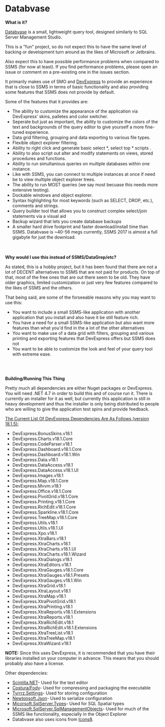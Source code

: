 # Databvase

<b>What is it?</b>

<u>Databvase</u> is a small, lightweight query tool, designed similarly to SQL Server Management Studio.  

This is a "fun" project, so do not expect this to have the same level of backing or development turn around as the likes of Microsoft or Jetbrains.

Also expect this to have possible performance problems when compared to SSMS (for now at least). If you find performance problems, please open an issue or comment on a pre-existing one in the issues section.

It primarily makes use of SMO and <a href="http://www.devexpress.com">DevExpress</a> to provide an experience that is close to SSMS in terms of basic functionality and
also providing some features that SSMS does not provide by default.

Some of the features that it provides are:
<ul>
<li>The ability to customize the appearance of the application via DevExpress' skins, palletes and color switcher.</li>
<li>Seperate but just as important, the ability to customize the colors of the text and backgrounds of the query editor to give yourself a more fine-tuned experience.</li>
<li>Data grid filtering, grouping and data exporting to various file types.</li>
<li>Flexible object explorer filtering.</li>
<li>Ability to right click and generate basic select *, select top * scripts .</li>
  <li>Ability to also script out alter and modify statements on views, stored procedures and functions.</li>
<li>Ability to run simultanious queries on multiple databases within one instance.</li>
<li>Like with SSMS, you can connect to multiple instances at once if need be to view multiple object explorer trees. </li>
<li>The ability to run MOST queries (we say most becuase this needs more extensive testing).</li>
<li>Dockable windows and object explorer. </li>
<li>Syntax highlighting for most keywords (such as SELECT, DROP, etc.), comments and strings.</li>
<li>Query builder tool that allows you to construct complex select/join statements via a visual aid </li>
<li>Backup wizard that lets you create database backups</li>
<li>A smaller hard drive footprint and faster download/install time than SSMS. Databvase is ~40-56 megs currently, SSMS 2017 is almost a full gigabyte for just the download.</li>
</ul>
<br>
<br>
<b>Why would I use this instead of SSMS/DataGrep/etc?</b>

As stated, this is a hobby project, but it has been found that there are not a lot of DECENT alternatives to SSMS that are not paid for products.  On top of that, most of the free ones that are out there seem to be old. They have older graphics, limited customization or just very few features compared to the likes of SSMS and the others.

That being said, are some of the forseeable reasons why you may want to use this:

<ul>
  <li>You want to include a small SSMS-like application with another application that you install and also have it be still feature rich. </li>
  <li>You have a need for a small SSMS-like application but also want more features than what you'd find in the a lot of the other alternatives</li>
  <li>You want to make use of a data grid with filters, grouping and various printing and exporting features that DevExpress offers but SSMS does not</il>
  <li>You want to be able to customize the look and feel of your query tool with extreme ease.</li>
</ul>
<br>
<br>



<b>Building/Running This Thing</b>

Pretty much all dependencies are either Nuget packages or DevExpress. You will need .NET 4.7 in order to build this and of course run it.  There is currently an installer for it as well, but currently this application is still in heavy development and thus the installer is only being distributed to people who are willing to give the application test spins and provide feedback.

<u>The Current List Of DevExpress Dependencies Are As Follows (version 18.1.5):</u>
<ul>
<li>DevExpress.BonusSkins.v18.1</li>
<li>DevExpress.Charts.v18.1.Core</li>
<li>DevExpress.CodeParser.v18.1</li>
<li>DevExpress.Dashboard.v18.1.Core</li>
<li>DevExpress.Dashboard.v18.1.Win</li>
<li>DevExpress.Data.v18.1</li>
<li>DevExpress.DataAccess.v18.1</li>
<li>DevExpress.DataAccess.v18.1.UI</li>
<li>DevExpress.Images.v18.1</li>
<li>DevExpress.Map.v18.1.Core</li>
<li>DevExpress.Mvvm.v18.1</li>
<li>DevExpress.Office.v18.1.Core</li>
<li>DevExpress.PivotGrid.v18.1.Core</li>
<li>DevExpress.Printing.v18.1.Core</li>
<li>DevExpress.RichEdit.v18.1.Core</li>
<li>DevExpress.Sparkline.v18.1.Core</li>
<li>DevExpress.TreeMap.v18.1.Core</li>
<li>DevExpress.Utils.v18.1</li>
<li>DevExpress.Utils.v18.1.UI</li>
<li>DevExpress.Xpo.v18.1</li>
<li>DevExpress.XtraBars.v18.1</li>
<li>DevExpress.XtraCharts.v18.1</li>
<li>DevExpress.XtraCharts.v18.1.UI</li>
<li>DevExpress.XtraCharts.v18.1.Wizard</li>
<li>DevExpress.XtraDialogs.v18.1</li>
<li>DevExpress.XtraEditors.v18.1</li>
<li>DevExpress.XtraGauges.v18.1.Core</li>
<li>DevExpress.XtraGauges.v18.1.Presets</li>
<li>DevExpress.XtraGauges.v18.1.Win</li>
<li>DevExpress.XtraGrid.v18.1</li>
<li>DevExpress.XtraLayout.v18.1</li>
<li>DevExpress.XtraMap.v18.1</li>
<li>DevExpress.XtraPivotGrid.v18.1</li>
<li>DevExpress.XtraPrinting.v18.1</li>
<li>DevExpress.XtraReports.v18.1.Extensions</li>
<li>DevExpress.XtraReports.v18.1</li>
<li>DevExpress.XtraRichEdit.v18.1</li>
<li>DevExpress.XtraRichEdit.v18.1.Extensions</li>
<li>DevExpress.XtraTreeList.v18.1</li>
<li>DevExpress.XtraTreeMap.v18.1</li>
<li>DevExpress.XtraWizard.v18.1</li>
</ul>

<b>NOTE:</b> Since this uses DevExpress, it is recommended that you have their libraries installed on your computer in advance. This means that you should probably also have a license.

Other dependencies:

<ul>
  <li><a href='https://github.com/jacobslusser/ScintillaNET'>Scintilla.NET</a>- Used for the text editor</li>
<li><a href='https://github.com/Fody/Costura'>Costura/Fody</a>- Used for compressing and packaging the executable</li>
<li><a href='https://github.com/Tyrrrz/Settings'>Tyrrrz.Settings</a>- Used for storing configuration</li>
<li><a href='https://www.newtonsoft.com/json'>Newtonsoft.Json</a>- Used to serialize configuration</li>
<li><a href= 'https://www.nuget.org/packages/Microsoft.SqlServer.Types/'>Micorsoft.SqlServer.Types</a>- Used for SQL Spatial types</li>
<li><a href= 'https://www.nuget.org/packages/Microsoft.SqlServer.SqlManagementObjects'>Microsoft.SqlServer.SqlManagementObjects</a>- Used for much of the SSMS like functionality, especially in the Object Explorer</li>
  <li>Databvase also uses icons from <a href="http://www.icons8.com">Icons8</a>.</li>
</ul>

